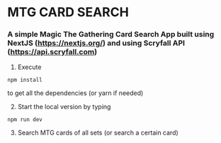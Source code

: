 # MTG CARD SEARCH

### A simple Magic The Gathering Card Search App built using NextJS (https://nextjs.org/) and using Scryfall API (https://api.scryfall.com)

1. Execute 

```shell
npm install 
```

to get all the dependencies (or yarn if needed)

2. Start the local version by typing 

```shell
npm run dev
```

3. Search MTG cards of all sets (or search a certain card)
